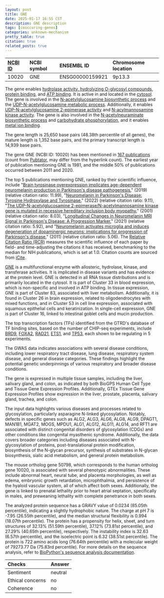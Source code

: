 ```yaml
---
layout: post
title: GNE
date: 2025-01-17 16:55 CST
description: GNE description
tags: [cooccuring-genes]
categories: unknown-mechanism
pretty_table: true
citation: true
related_posts: true
---
```




| [NCBI ID](https://www.ncbi.nlm.nih.gov/gene/10020) | NCBI symbol | ENSEMBL ID | Chromosome location |
| :-------- | :------- | :-------- | :------- |
| 10020  | GNE | ENSG00000159921 | 9p13.3 |



The gene enables [hydrolase activity, hydrolyzing O-glycosyl compounds](https://amigo.geneontology.org/amigo/term/GO:0004553), [protein binding](https://amigo.geneontology.org/amigo/term/GO:0005515), and [ATP binding](https://amigo.geneontology.org/amigo/term/GO:0005524). It is active in and located in the [cytosol](https://amigo.geneontology.org/amigo/term/GO:0005829). The gene is involved in the [N-acetylglucosamine biosynthetic process](https://amigo.geneontology.org/amigo/term/GO:0006045) and the [UDP-N-acetylglucosamine metabolic process](https://amigo.geneontology.org/amigo/term/GO:0006047). Additionally, it enables [UDP-N-acetylglucosamine 2-epimerase activity](https://amigo.geneontology.org/amigo/term/GO:0008761) and [N-acylmannosamine kinase activity](https://amigo.geneontology.org/amigo/term/GO:0009384). The gene is also involved in the [N-acetylneuraminate biosynthetic process](https://amigo.geneontology.org/amigo/term/GO:0046380) and [carbohydrate phosphorylation](https://amigo.geneontology.org/amigo/term/GO:0046835), and it enables [metal ion binding](https://amigo.geneontology.org/amigo/term/GO:0046872).


The gene length is 25,650 base pairs (48.38th percentile of all genes), the mature length is 1,352 base pairs, and the primary transcript length is 14,939 base pairs.


The gene GNE (NCBI ID: 10020) has been mentioned in [167 publications](https://pubmed.ncbi.nlm.nih.gov/?term=%22GNE%22) (count from [Pubtator](https://academic.oup.com/nar/article/47/W1/W587/5494727), may differ from the hyperlink count). The earliest year of publication mentioning GNE is 1981, and the middle 50% of publications occurred between 2011 and 2020.


The top 5 publications mentioning GNE, ranked by their scientific influence, include "[Brain tyrosinase overexpression implicates age-dependent neuromelanin production in Parkinson's disease pathogenesis.](https://pubmed.ncbi.nlm.nih.gov/30846695)" (2019) (relative citation ratio: 11.99), "[Neuromelanin in Parkinson's Disease: Tyrosine Hydroxylase and Tyrosinase.](https://pubmed.ncbi.nlm.nih.gov/35456994)" (2022) (relative citation ratio: 9.11), "[The UDP-N-acetylglucosamine 2-epimerase/N-acetylmannosamine kinase gene is mutated in recessive hereditary inclusion body myopathy.](https://pubmed.ncbi.nlm.nih.gov/11528398)" (2001) (relative citation ratio: 8.03), "[Longitudinal Changes in Neuromelanin MRI Signal in Parkinson's Disease: A Progression Marker.](https://pubmed.ncbi.nlm.nih.gov/33751655)" (2021) (relative citation ratio: 5.92), and "[Neuromelanin activates microglia and induces degeneration of dopaminergic neurons: implications for progression of Parkinson's disease.](https://pubmed.ncbi.nlm.nih.gov/19957214)" (2011) (relative citation ratio: 5.06). The [Relative Citation Ratio (RCR)](https://journals.plos.org/plosbiology/article?id=10.1371/journal.pbio.1002541) measures the scientific influence of each paper by field- and time-adjusting the citations it has received, benchmarking to the median for NIH publications, which is set at 1.0. Citation counts are sourced from [iCite](https://icite.od.nih.gov).


[GNE](https://www.proteinatlas.org/ENSG00000159921-GNE) is a multifunctional enzyme with allosteric, hydrolase, kinase, and transferase activities. It is implicated in disease variants and has evidence at the protein level. GNE is detected in all RNA tissue distributions and is primarily located in the cytosol. It is part of Cluster 33 in blood expression, which is non-specific and involved in ATP binding. In tissue expression, GNE is part of Cluster 83, associated with liver metabolism. Additionally, it is found in Cluster 26 in brain expression, related to oligodendrocytes with mixed functions, and in Cluster 53 in cell line expression, associated with squamous epithelial cells and keratinization. In single-cell expression, GNE is part of Cluster 16, linked to intestinal goblet cells and mucin production.


The top transcription factors (TFs) identified from the GTRD's database of TF binding sites, based on the number of CHIP-seq experiments, include [BRD9](https://www.ncbi.nlm.nih.gov/gene/65980), [FOXA2](https://www.ncbi.nlm.nih.gov/gene/3170), [RAD21](https://www.ncbi.nlm.nih.gov/gene/5885), [ETS1](https://www.ncbi.nlm.nih.gov/gene/2113), and [TP53](https://www.ncbi.nlm.nih.gov/gene/7157), each shown to be regulating in 5 experiments.



The GWAS data indicates associations with several disease conditions, including lower respiratory tract disease, lung disease, respiratory system disease, and general disease categories. These findings highlight the potential genetic underpinnings of various respiratory and broader disease conditions.



The gene is expressed in multiple tissue samples, including the liver, salivary gland, and colon, as indicated by both BioGPS Human Cell Type and Tissue Gene Expression Profiles. Additionally, GTEx Tissue Gene Expression Profiles show expression in the liver, prostate, placenta, salivary gland, trachea, and colon.


The input data highlights various diseases and processes related to glycosylation, particularly asparagine N-linked glycosylation. Notably, defects in specific genes such as ALG2, ALG3, ALG6, ALG8, ALG9, DPAGT1, MAN1B1, MGAT2, MOGS, MPDU1, ALG1, ALG12, ALG11, ALG14, and RFT1 are associated with distinct congenital disorders of glycosylation (CDGs) and other conditions like congenital myasthenic syndrome. Additionally, the data covers broader categories including diseases associated with N-glycosylation of proteins, post-translational protein modification, biosynthesis of the N-glycan precursor, synthesis of substrates in N-glycan biosynthesis, sialic acid metabolism, and general protein metabolism.


The mouse ortholog gene 50798, which corresponds to the human ortholog gene 10020, is associated with several phenotypic abnormalities. These include abnormal heart, neural tube, and placenta morphologies, as well as edema, embryonic growth retardation, microphthalmia, and persistence of the hyaloid vascular system, all of which affect both sexes. Additionally, the gene is linked to prenatal lethality prior to heart atrial septation, specifically in males, and preweaning lethality with complete penetrance in both sexes.


The analyzed protein sequence has a GRAVY value of 0.0234 (85.05th percentile), indicating a slightly hydrophobic nature. The charge at pH 7 is -7.95 (26.55th percentile), and the median structural flexibility is 0.994 (18.07th percentile). The protein has a propensity for helix, sheet, and turn structures of 32.13% (51.59th percentile), 37.12% (73.81st percentile), and 27.29% (40.65th percentile), respectively. The instability index is 32.63 (6.57th percentile), and the isoelectric point is 6.32 (38.51st percentile). The protein is 722 amino acids long (76.64th percentile) with a molecular weight of 79273.77 Da (75.83rd percentile). For more details on the sequence analysis, refer to [BioPython's sequence analysis documentation](https://biopython.org/docs/1.75/api/Bio.SeqUtils.ProtParam.html).





| Checks    | Answer |
| :-------- | :------- |
| Sentiment  | neutral   |
| Ethical concerns | no     |
| Coherence    | no    |